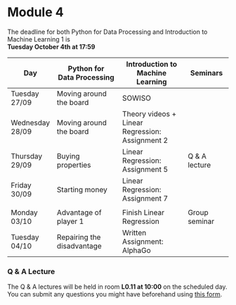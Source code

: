 
# Module 4

The deadline for both Python for Data Processing and Introduction to Machine Learning 1 is<br>**Tuesday October 4th at 17:59**

| Day                | Python for<br>Data Processing        | Introduction to<br>Machine Learning   | Seminars                                    |
|--------------------|--------------------------------------|---------------------------------------|---------------------------------------------|
| Tuesday<br>27/09   | Moving around the board              | SOWISO                                |                                             |
| Wednesday<br>28/09 | Moving around the board              | Theory videos +<br>Linear Regression:<br>Assignment 2 |                             |
| Thursday<br>29/09  | Buying properties                    | Linear Regression:<br>Assignment 5    | Q & A lecture                               |
| Friday<br>30/09    | Starting money                       | Linear Regression:<br>Assignment 7    |                                             |
|                    |                                      |                                       |                                             |
| Monday<br>03/10    | Advantage of player 1                | Finish Linear Regression              | Group seminar                               |
| Tuesday<br>04/10   | Repairing the disadvantage           | Written Assignment: AlphaGo           |                                             |



### Q & A Lecture

The Q & A lectures will be held in room **L0.11 at 10:00** on the scheduled day. You can submit any questions you might have beforehand using [this form](https://forms.office.com/Pages/ResponsePage.aspx?id=zcrxoIxhA0S5RXb7PWh05ZTDc7biyulCvpu4U-tarWtUMlZYQUlYMFVMREdWRVVPWTNITlIxQlFUTC4u).

